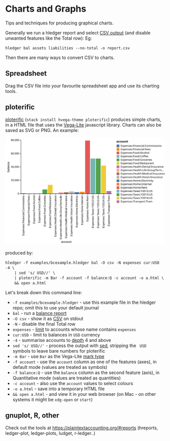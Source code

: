 # Charts and Graphs

Tips and techniques for producing graphical charts. 

Generally we run a hledger report and select [CSV output](hledger.html#output-format)
(and disable unwanted features like the Total row):
Eg:
```
hledger bal assets liabilities --no-total -o report.csv
```

Then there are many ways to convert CSV to charts.

## Spreadsheet

Drag the CSV file into your favourite spreadsheet app and use its charting tools.

## ploterific

[ploterific](https://github.com/GregorySchwartz/ploterific) (`stack install hvega-theme ploterific`) produces simple charts,
in a HTML file that uses the [Vega-Lite](https://vega.github.io/vega-lite/) javascript library.
Charts can also be saved as SVG or PNG. An example:

![ploterific example](images/ploterific1.svg)

produced by:
```
hledger -f examples/bcexample.hledger bal -O csv -N expenses cur:USD -4 \
    | sed 's/ USD//' \
    | ploterific -m Bar -f account -f balance:Q -c account -o a.html \
    && open a.html
```

Let's break down this command line:

- `-f examples/bcexample.hledger` - use this example file in the hledger repo; omit this to use your default journal
- `bal` - run a [balance report](hledger.html#balance)
- `-O csv` - show it as [CSV](hledger.html#output-format) on stdout
- `-N` - disable the final Total row
- `expenses` - [limit](hledger.html#queries) to accounts whose name contains `expenses`
- `cur:USD` - limit to balances in `USD` currency
- `-4` - summarise accounts to [depth](hledger.html#depth) 4 and above
- `sed 's/ USD//'` - process the output with [sed](https://www.gnu.org/software/sed/), stripping the ` USD` symbols to leave bare numbers for ploterific
- `-m Bar` - use `Bar` as the Vega-Lite [mark type](https://hackage.haskell.org/package/hvega-0.11.0.1/docs/Graphics-Vega-VegaLite.html#t:Mark)
- `-f account` - use the `account` column as one of the features (axes), in default mode (values are treated as symbols)
- `-f balance:Q` - use the `balance` column as the second feature (axis), in Quantitative mode (values are treated as quantities)
- `-c account` - also use the `account` values to select colours
- `-o a.html` - save into a temporary HTML file
- `&& open a.html` - and view it in your web browser (on Mac - on other systems it might be `xdg-open` or `start`)

## gnuplot, R, other

Check out the tools at <https://plaintextaccounting.org/#reports>
(hreports, ledger-plot, ledger-plots, ludget, r-ledger..)

